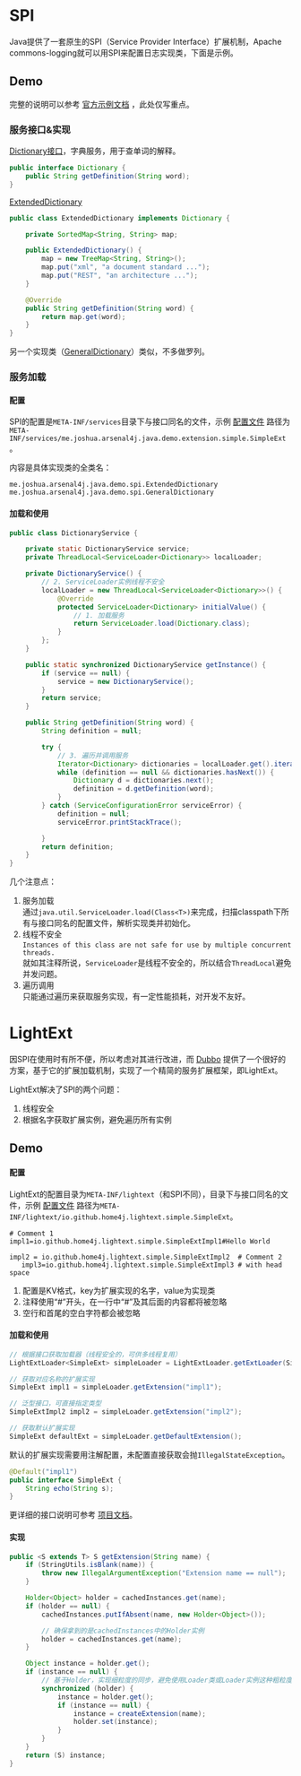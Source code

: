 # SPI

Java提供了一套原生的SPI（Service Provider Interface）扩展机制，Apache commons-logging就可以用SPI来配置日志实现类，下面是示例。

## Demo

完整的说明可以参考 [官方示例文档](https://docs.oracle.com/javase/tutorial/ext/basics/spi.html) ，此处仅写重点。

### 服务接口&实现

[Dictionary接口](https://github.com/home4j/arsenal4j/tree/master/java/demo/src/test/java/me/joshua/arsenal4j/java/demo/spi/Dictionary.java)，字典服务，用于查单词的解释。

```java
public interface Dictionary {
    public String getDefinition(String word);
}
```

[ExtendedDictionary](https://github.com/home4j/arsenal4j/tree/master/java/demo/src/test/java/me/joshua/arsenal4j/java/demo/spi/ExtendedDictionary.java)

```java
public class ExtendedDictionary implements Dictionary {

	private SortedMap<String, String> map;

	public ExtendedDictionary() {
		map = new TreeMap<String, String>();
		map.put("xml", "a document standard ...");
		map.put("REST", "an architecture ...");
	}

	@Override
	public String getDefinition(String word) {
		return map.get(word);
	}
}
```

另一个实现类（[GeneralDictionary](https://github.com/home4j/arsenal4j/blob/master/java/demo/src/test/java/me/joshua/arsenal4j/java/demo/spi/GeneralDictionary.java)）类似，不多做罗列。

### 服务加载

#### 配置

SPI的配置是```META-INF/services```目录下与接口同名的文件，示例 [配置文件](https://github.com/home4j/arsenal4j/blob/master/java/demo/src/test/resources/META-INF/services/me.joshua.arsenal4j.java.demo.spi.Dictionary) 路径为```META-INF/services/me.joshua.arsenal4j.java.demo.extension.simple.SimpleExt```。

内容是具体实现类的全类名：
```
me.joshua.arsenal4j.java.demo.spi.ExtendedDictionary
me.joshua.arsenal4j.java.demo.spi.GeneralDictionary
```

#### 加载和使用

```java
public class DictionaryService {

	private static DictionaryService service;
	private ThreadLocal<ServiceLoader<Dictionary>> localLoader;

	private DictionaryService() {
		// 2. ServiceLoader实例线程不安全
		localLoader = new ThreadLocal<ServiceLoader<Dictionary>>() {
			@Override
			protected ServiceLoader<Dictionary> initialValue() {
				// 1. 加载服务
				return ServiceLoader.load(Dictionary.class);
			}
		};
	}

	public static synchronized DictionaryService getInstance() {
		if (service == null) {
			service = new DictionaryService();
		}
		return service;
	}

	public String getDefinition(String word) {
		String definition = null;

		try {
			// 3. 遍历并调用服务
			Iterator<Dictionary> dictionaries = localLoader.get().iterator();
			while (definition == null && dictionaries.hasNext()) {
				Dictionary d = dictionaries.next();
				definition = d.getDefinition(word);
			}
		} catch (ServiceConfigurationError serviceError) {
			definition = null;
			serviceError.printStackTrace();

		}
		return definition;
	}
}
```

几个注意点：

1. 服务加载<br/>
  通过```java.util.ServiceLoader.load(Class<T>)```来完成，扫描classpath下所有与接口同名的配置文件，解析实现类并初始化。
2. 线程不安全<br/>
  `Instances of this class are not safe for use by multiple concurrent threads. `<br/>
  就如其注释所说，`ServiceLoader`是线程不安全的，所以结合`ThreadLocal`避免并发问题。
3. 遍历调用<br/>
  只能通过遍历来获取服务实现，有一定性能损耗，对开发不友好。

# LightExt

因SPI在使用时有所不便，所以考虑对其进行改进，而 [Dubbo](http://dubbo.io/) 提供了一个很好的方案，基于它的扩展加载机制，实现了一个精简的服务扩展框架，即LightExt。

LightExt解决了SPI的两个问题：

1. 线程安全
2. 根据名字获取扩展实例，避免遍历所有实例

## Demo

#### 配置

LightExt的配置目录为```META-INF/lightext```（和SPI不同），目录下与接口同名的文件，示例 [配置文件](https://github.com/home4j/lightext/tree/master/src/test/resources/META-INF/lightext/io.github.home4j.lightext.simple.SimpleExt) 路径为```META-INF/lightext/io.github.home4j.lightext.simple.SimpleExt```。

```
# Comment 1
impl1=io.github.home4j.lightext.simple.SimpleExtImpl1#Hello World

impl2 = io.github.home4j.lightext.simple.SimpleExtImpl2  # Comment 2
   impl3=io.github.home4j.lightext.simple.SimpleExtImpl3 # with head space
```

1. 配置是KV格式，key为扩展实现的名字，value为实现类
2. 注释使用“#”开头，在一行中“#”及其后面的内容都将被忽略
3. 空行和首尾的空白字符都会被忽略

#### 加载和使用

```java
// 根据接口获取加载器（线程安全的，可供多线程复用）
LightExtLoader<SimpleExt> simpleLoader = LightExtLoader.getExtLoader(SimpleExt.class);

// 获取对应名称的扩展实现
SimpleExt impl1 = simpleLoader.getExtension("impl1");

// 泛型接口，可直接指定类型
SimpleExtImpl2 impl2 = simpleLoader.getExtension("impl2");

// 获取默认扩展实现
SimpleExt defaultExt = simpleLoader.getDefaultExtension();
```

默认的扩展实现需要用注解配置，未配置直接获取会抛```IllegalStateException```。

```java
@Default("impl1")
public interface SimpleExt {
	String echo(String s);
}
```

更详细的接口说明可参考 [项目文档](https://github.com/home4j/lightext)。

#### 实现

```java
public <S extends T> S getExtension(String name) {
    if (StringUtils.isBlank(name)) {
        throw new IllegalArgumentException("Extension name == null");
    }

    Holder<Object> holder = cachedInstances.get(name);
    if (holder == null) {
        cachedInstances.putIfAbsent(name, new Holder<Object>());

        // 确保拿到的是cachedInstances中的Holder实例
        holder = cachedInstances.get(name);
    }

    Object instance = holder.get();
    if (instance == null) {
        // 基于Holder，实现细粒度的同步，避免使用Loader类或Loader实例这种粗粒度的锁
        synchronized (holder) {
            instance = holder.get();
            if (instance == null) {
                instance = createExtension(name);
                holder.set(instance);
            }
        }
    }
    return (S) instance;
}
```
